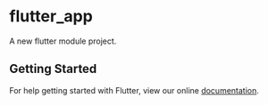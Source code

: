 # flutter_app

A new flutter module project.

## Getting Started

For help getting started with Flutter, view our online
[documentation](https://flutter.dev/).
